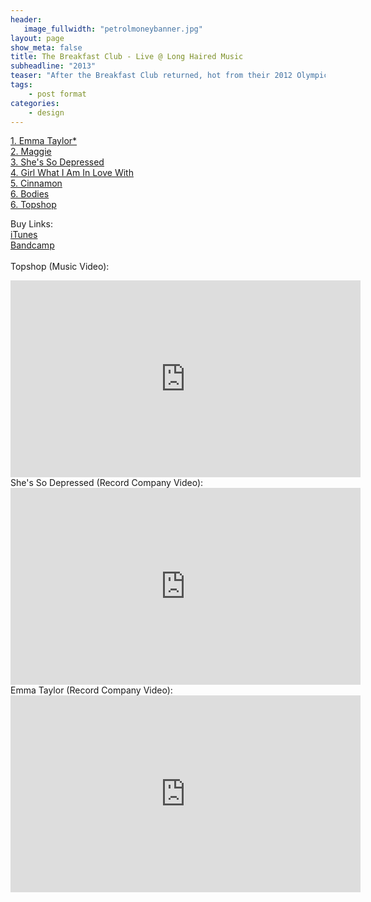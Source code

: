 ```yaml
---
header:
   image_fullwidth: "petrolmoneybanner.jpg"
layout: page
show_meta: false
title: The Breakfast Club - Live @ Long Haired Music
subheadline: "2013"
teaser: "After the Breakfast Club returned, hot from their 2012 Olympic gigs, they went straight into the Long Haired Music studio to capture their live show. This record introduced the BC to the US, with "She's So Depressed' played on the popular Justin Wayne Show..."
tags:
    - post format
categories:
    - design 
---
```

<!--more-->
 <a href="https://www.youtube.com/watch?v=Zh0B5DRxZPM">1. Emma Taylor*</a><br>
 <a href="https://itunes.apple.com/us/album/live-at-long-haired-music/id680255215">2. Maggie</a><br>
 <a href="https://youtu.be/HiKTbgnlUOA">3. She's So Depressed</a><br>
 <a href="https://itunes.apple.com/us/album/live-at-long-haired-music/id680255215">4. Girl What I Am In Love With</a><br>
 <a href="https://itunes.apple.com/us/album/live-at-long-haired-music/id680255215">5. Cinnamon</a><br>
  <a href="https://itunes.apple.com/us/album/live-at-long-haired-music/id680255215">6. Bodies</a><br>
    <a href="https://www.youtube.com/watch?v=7Iypgtv5WOU">6. Topshop</a><br>

Buy Links:<br>
  <a href="https://itunes.apple.com/us/album/live-at-long-haired-music/id680255215">iTunes</a><br>
   <a href="https://longhairedmusic.bandcamp.com/album/live-at-long-haired-music">Bandcamp</a><br>
<br>
Topshop (Music Video):<br>
  <iframe width="560" height="315" src="https://www.youtube.com/embed/7Iypgtv5WOU" frameborder="0" allowfullscreen></iframe><br>
  She's So Depressed (Record Company Video):<br>
  <iframe width="560" height="315" src="https://www.youtube.com/embed/HiKTbgnlUOA" frameborder="0" allowfullscreen></iframe><br>
Emma Taylor (Record Company Video):<br>
  <iframe width="560" height="315" src="https://www.youtube.com/embed/Zh0B5DRxZPM" frameborder="0" allowfullscreen></iframe><br>
